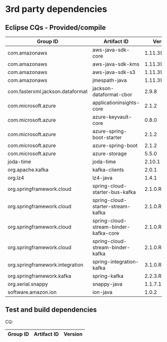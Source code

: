 # 3rd party dependencies

## Eclipse CQs - Provided/compile

| Group ID                         | Artifact ID                           | Version       | CQ                                                               |
| -------------------------------- | ------------------------------------- | ------------- | ---------------------------------------------------------------- |
| com.amazonaws                    | aws-java-sdk-core                     | 1.11.392      | [CQ17353](https://dev.eclipse.org/ipzilla/show_bug.cgi?id=17353) |
| com.amazonaws                    | aws-java-sdk-kms                      | 1.11.392      | [CQ17354](https://dev.eclipse.org/ipzilla/show_bug.cgi?id=17354) |
| com.amazonaws                    | aws-java-sdk-s3                       | 1.11.392      | [CQ17355](https://dev.eclipse.org/ipzilla/show_bug.cgi?id=17355) |
| com.amazonaws                    | jmespath-java                         | 1.11.392      | [CQ17356](https://dev.eclipse.org/ipzilla/show_bug.cgi?id=17356) |
| com.fasterxml.jackson.dataformat | jackson-dataformat-cbor               | 2.9.8         | []()                                                             |
| com.microsoft.azure              | applicationinsights-core              | 2.1.2         | [CQ18817](https://dev.eclipse.org/ipzilla/show_bug.cgi?id=18817) |
| com.microsoft.azure              | azure-keyvault-core                   | 0.8.0         | [CQ17350](https://dev.eclipse.org/ipzilla/show_bug.cgi?id=17350) |
| com.microsoft.azure              | azure-spring-boot-starter             | 2.1.2         | []()                                                             |
| com.microsoft.azure              | azure-spring-boot                     | 2.1.2         | []()                                                             |
| com.microsoft.azure              | azure-storage                         | 5.5.0         | [CQ17351](https://dev.eclipse.org/ipzilla/show_bug.cgi?id=17351) |
| joda-time                        | joda-time                             | 2.10.1        | []()                                                             |
| org.apache.kafka                 | kafka-clients                         | 2.0.1         | [CQ18815](https://dev.eclipse.org/ipzilla/show_bug.cgi?id=18815) |
| org.lz4                          | lz4-java                              | 1.4.1         | [CQ18816](https://dev.eclipse.org/ipzilla/show_bug.cgi?id=18816) |
| org.springframework.cloud        | spring-cloud-starter-bus-kafka        | 2.1.0.RELEASE | []()                                                             |
| org.springframework.cloud        | spring-cloud-starter-stream-kafka     | 2.1.0.RELEASE | []()                                                             |
| org.springframework.cloud        | spring-cloud-stream-binder-kafka-core | 2.1.0.RELEASE | [CQ18814](https://dev.eclipse.org/ipzilla/show_bug.cgi?id=18814) |
| org.springframework.cloud        | spring-cloud-stream-binder-kafka      | 2.1.0.RELEASE | [CQ18814](https://dev.eclipse.org/ipzilla/show_bug.cgi?id=18814) |
| org.springframework.integration  | spring-integration-kafka              | 3.1.0.RELEASE | [CQ18813](https://dev.eclipse.org/ipzilla/show_bug.cgi?id=18813) |
| org.springframework.kafka        | spring-kafka                          | 2.2.3.RELEASE | [CQ18812](https://dev.eclipse.org/ipzilla/show_bug.cgi?id=18812) |
| org.xerial.snappy                | snappy-java                           | 1.1.7.1       | []()                                                             |
| software.amazon.ion              | ion-java                              | 1.0.2         | []()                                                             |

## Test and build dependencies

CQ:

| Group ID | Artifact ID | Version |
| -------- | ----------- | ------- |

